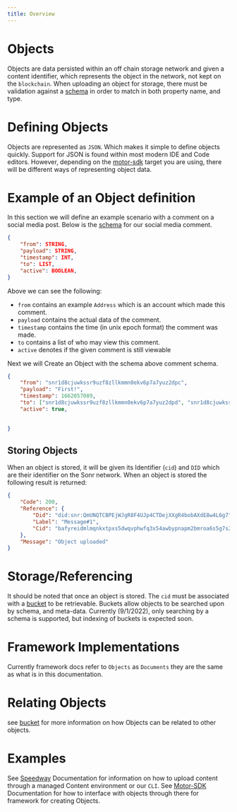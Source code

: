 ```yaml
---
title: Overview
---
```


# Objects
Objects are data persisted within an off chain storage network and given a content identifier, which represents the object in the network, not kept on the `blockchain`. When uploading an object for storage, there must be validation against a [schema](./schemas.md) in order to match in both property name, and type. 

# Defining Objects
Objects are represented as `JSON`. Which makes it simple to define objects quickly. Support for JSON is found within most modern IDE and Code editors. However, depending on the [motor-sdk](../motor-sdk/overview.md) target you are using, there will be different ways of representing object data.


# Example of an Object definition
In this section we will define an example scenario with a comment on a social media post. Below is the [schema](./schemas.md) for our social media comment.
```json
{
    "from": STRING,
    "payload": STRING,
    "timestamp": INT,
    "to": LIST,
    "active": BOOLEAN,
}
```
Above we can see the following:
- `from` contains an example `Address` which is an account which made this comment.
- `payload` contains the actual data of the comment.
- `timestamp` contains the time (in unix epoch format) the comment was made. 
- `to` contains a list of who may view this comment.
- `active` denotes if the given comment is still viewable

Next we will Create an Object with the schema above comment schema.
```json
{
    "from": "snr1d8cjuwkssr9uzf8zllkmmn0ekv6p7a7yuz2dpc",
    "payload": "First!",
    "timestamp": 1662057089,
    "to": ["snr1d8cjuwkssr9uzf8zllkmmn0ekv6p7a7yuz2dpd", "snr1d8cjuwkssr9uzf8zllkmmn0ekv6p7a7yuz2dpd"],
    "active": true,
	

}
```

## Storing Objects
When an object is stored, it will be given its Identifier (`cid`) and `DID` which are their identifier on the Sonr network. When an object is stored the following result is returned:
```json
{
	"Code": 200,
	"Reference": {
		"Did": "did:snr:QmUNQTCBPEjWJgR8F4UJp4CTDejXXgR4bobAXdE8w4L6g7",
		"Label": "Message#1",
		"Cid": "bafyreidmlmqnkxtpxs5dwqvphwfq3x54awbypnapm2bmroa6s5g7s2ejt4"
	},
	"Message": "Object uploaded"
}
```
# Storage/Referencing
 It should be noted that once an object is stored. The `cid` must be associated with a [bucket](./buckets.md) to be retrievable. Buckets allow objects to be searched upon by schema, and meta-data. Currently (9/1/2022), only searching by a schema is supported, but indexing of buckets is expected soon.

 # Framework Implementations
 Currently framework docs refer to `Objects` as `Documents` they are the same as what is in this documentation.

 # Relating Objects
 see [bucket](./buckets.md) for more information on how Objects can be related to other objects.
 # Examples
See [Speedway](../motor-sdk/speedway/overview.md) Documentation for information on how to upload content through a managed Content environment or our `CLI`. 
See [Motor-SDK](../motor-sdk/overview.md) Documentation for how to interface with objects through there for framework for creating Objects.
